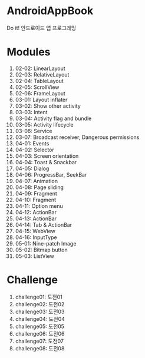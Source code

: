 # AndroidAppBook
Do it! 안드로이드 앱 프로그래밍

# Modules #
1. 02-02: LinearLayout
2. 02-03: RelativeLayout
3. 02-04: TableLayout
4. 02-05: ScrollView
5. 02-06: FrameLayout
6. 03-01: Layout inflater
7. 03-02: Show other activity
8. 03-03: Intent
9. 03-04: Activity flag and bundle
10. 03-05: Activity lifecycle
11. 03-06: Service
12. 03-07: Broadcast receiver, Dangerous permissions
13. 04-01: Events
14. 04-02: Selector
15. 04-03: Screen orientation
16. 04-04: Toast & Snackbar
17. 04-05: Dialog
18. 04-06: ProgressBar, SeekBar
19. 04-07: Animation
20. 04-08: Page sliding
21. 04-09: Fragment
22. 04-10: Fragment
23. 04-11: Option menu
24. 04-12: ActionBar
25. 04-13: ActionBar
26. 04-14: Tab & ActionBar
27. 04-15: WebView
28. 04-16: InputType
29. 05-01: Nine-patch Image
30. 05-02: Bitmap button
31. 05-03: ListView

# Challenge #
1. challenge01: 도전01
2. challenge02: 도전02
3. challenge03: 도전03
4. challenge04: 도전04
5. challenge05: 도전05
6. challenge06: 도전06
7. challenge07: 도전07
8. challenge08: 도전08

